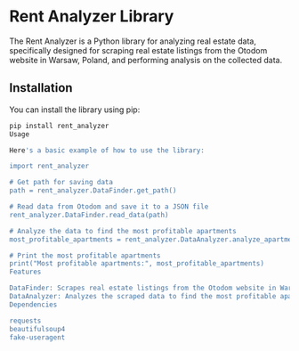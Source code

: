 # Rent Analyzer Library

The Rent Analyzer is a Python library for analyzing real estate data, specifically designed for scraping real estate listings from the Otodom website in Warsaw, Poland, and performing analysis on the collected data.

## Installation

You can install the library using pip:

```bash
pip install rent_analyzer
Usage

Here's a basic example of how to use the library:

import rent_analyzer

# Get path for saving data
path = rent_analyzer.DataFinder.get_path()

# Read data from Otodom and save it to a JSON file
rent_analyzer.DataFinder.read_data(path)

# Analyze the data to find the most profitable apartments
most_profitable_apartments = rent_analyzer.DataAnalyzer.analyze_apartments(path)

# Print the most profitable apartments
print("Most profitable apartments:", most_profitable_apartments)
Features

DataFinder: Scrapes real estate listings from the Otodom website in Warsaw and saves the data to a JSON file.
DataAnalyzer: Analyzes the scraped data to find the most profitable apartments based on price per square meter.
Dependencies

requests
beautifulsoup4
fake-useragent
